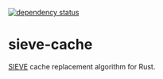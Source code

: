 [![dependency status](https://deps.rs/repo/github/jedisct1/rust-sieve-cache/status.svg)](https://deps.rs/repo/github/jedisct1/rust-sieve-cache)

sieve-cache
===========

[SIEVE](http://sievecache.com) cache replacement algorithm for Rust.
